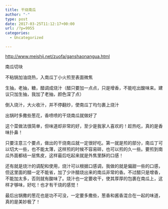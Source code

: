 ```yaml
---
title: 干烧南瓜
author: "-"
type: post
date: 2017-03-25T11:12:17+00:00
url: /?p=9955
categories:
  - Uncategorized

---
```

http://www.meishij.net/zuofa/ganshaonangua.html


南瓜切块

不粘锅加油烧热，入南瓜丁小火煎至表面微焦

生抽，老抽，糖，醋调成烧汁（醋只要加一点点，只是增香，不能吃出酸味来。建议只加生抽，我加了老抽，颜色深了点）

倒入烧汁，大火收汁，并不停翻炒，使南瓜丁均匀裹上烧汁

出锅时多撒些葱花，香喷喷的干烧南瓜就做好了

这个菜做法很简单，但味道却非常的好，至少是我家人喜欢的！趁热吃，真的是香味扑鼻！

只要注意三个要点，做出的干烧南瓜就一定很好吃。第一就是煎的部分，南瓜丁可以切大一些，也不能太薄，这样煎的时候不容易碎，也可以煎的久一些。要煎到南瓜外面都结一层焦皮，这样最后吃起来就是外焦里酥的口感！

还有就是烧汁的调配和使用，烧汁可以根据口感调，我做的就是偏甜一些的口感，但这里面的醋一定不能省，加了少许醋烧出来的南瓜非常的香。不过醋只是增香，不能加太多，否则就有酸味了。烧汁也一定要收干，使其厚厚的包裹在南瓜上，这样才够味，好吃！也才有干烧的感觉！

最后出锅撒的葱花也是功不可没，一定要多撒些，葱香和酱香混合在一起的味道，真的是美妙极了！